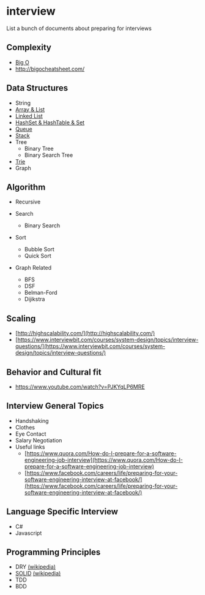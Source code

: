 # interview
List a bunch of documents about preparing for interviews

## Complexity
  - [Big O](BigO.md)
  - http://bigocheatsheet.com/


## Data Structures
- String
- [Array & List](Array.md)
- [Linked List](LinkedList.md)
- [HashSet & HashTable & Set](HashSet.md)
- [Queue](Queue.md)
- [Stack](Stack.md)
- Tree
  - Binary Tree
  - Binary Search Tree
- [Trie](Trie.md)
- Graph

## Algorithm
- Recursive
- Search
  - Binary Search

- Sort
  - Bubble Sort
  - Quick Sort

- Graph Related
  - BFS
  - DSF
  - Belman-Ford
  - Dijikstra

## Scaling
- [http://highscalability.com/](http://highscalability.com/)
- [https://www.interviewbit.com/courses/system-design/topics/interview-questions/](https://www.interviewbit.com/courses/system-design/topics/interview-questions/)

## Behavior and Cultural fit
- https://www.youtube.com/watch?v=PJKYqLP6MRE

## Interview General Topics
- Handshaking
- Clothes
- Eye Contact
- Salary Negotiation
- Useful links
  - [https://www.quora.com/How-do-I-prepare-for-a-software-engineering-job-interview](https://www.quora.com/How-do-I-prepare-for-a-software-engineering-job-interview)
  - [https://www.facebook.com/careers/life/preparing-for-your-software-engineering-interview-at-facebook/](https://www.facebook.com/careers/life/preparing-for-your-software-engineering-interview-at-facebook/)

## Language Specific Interview
- C#
- Javascript

## Programming Principles
- DRY [(wikipedia)](https://en.wikipedia.org/wiki/Don%27t_repeat_yourself)
- [SOLID](SOLID.md) [(wikipedia)](https://en.wikipedia.org/wiki/SOLID_(object-oriented_design))
- TDD
- BDD